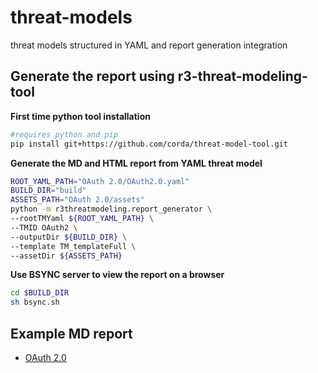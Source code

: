# threat-models
threat models structured in YAML and report generation integration


## Generate the report using r3-threat-modeling-tool

**First time python tool installation**
```bash
#requires python and pip
pip install git+https://github.com/corda/threat-model-tool.git
```

**Generate the MD and HTML report from YAML threat model**

```bash
ROOT_YAML_PATH="OAuth 2.0/OAuth2.0.yaml"
BUILD_DIR="build"
ASSETS_PATH="OAuth 2.0/assets"
python -m r3threatmodeling.report_generator \
--rootTMYaml ${ROOT_YAML_PATH} \
--TMID OAuth2 \
--outputDir ${BUILD_DIR} \
--template TM_templateFull \
--assetDir ${ASSETS_PATH}
```

**Use BSYNC server to view the report on a browser**

```bash
cd $BUILD_DIR
sh bsync.sh 
```

## Example MD report

 - [OAuth 2.0](report-examples/OAuth%202.0%20build/OAuth2.md)
    